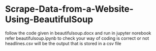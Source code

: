 # Scrape-Data-from-a-Website-Using-BeautifulSoup
follow the code given in beautifulsoup.docx and run in jupyter norebook
refer beautifulsoup.ipynb to check your way of coding is correct or not
headlines.csv will be the output that is stored in a csv file
